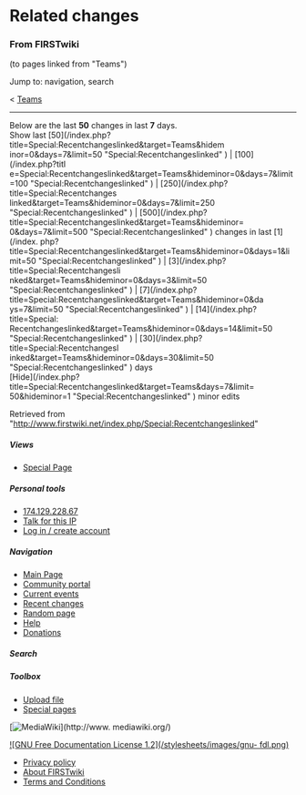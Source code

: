 

# Related changes

### From FIRSTwiki

(to pages linked from "Teams")

Jump to: navigation, search

&lt; [Teams](/index.php?title=Teams&redirect=no "Teams" )  

* * *

Below are the last **50** changes in last **7** days.  
Show last [50](/index.php?title=Special:Recentchangeslinked&target=Teams&hidem
inor=0&days=7&limit=50 "Special:Recentchangeslinked" ) | [100](/index.php?titl
e=Special:Recentchangeslinked&target=Teams&hideminor=0&days=7&limit=100
"Special:Recentchangeslinked" ) | [250](/index.php?title=Special:Recentchanges
linked&target=Teams&hideminor=0&days=7&limit=250 "Special:Recentchangeslinked"
) | [500](/index.php?title=Special:Recentchangeslinked&target=Teams&hideminor=
0&days=7&limit=500 "Special:Recentchangeslinked" ) changes in last [1](/index.
php?title=Special:Recentchangeslinked&target=Teams&hideminor=0&days=1&limit=50
"Special:Recentchangeslinked" ) | [3](/index.php?title=Special:Recentchangesli
nked&target=Teams&hideminor=0&days=3&limit=50 "Special:Recentchangeslinked" )
| [7](/index.php?title=Special:Recentchangeslinked&target=Teams&hideminor=0&da
ys=7&limit=50 "Special:Recentchangeslinked" ) | [14](/index.php?title=Special:
Recentchangeslinked&target=Teams&hideminor=0&days=14&limit=50
"Special:Recentchangeslinked" ) | [30](/index.php?title=Special:Recentchangesl
inked&target=Teams&hideminor=0&days=30&limit=50 "Special:Recentchangeslinked"
) days  
[Hide](/index.php?title=Special:Recentchangeslinked&target=Teams&days=7&limit=
50&hideminor=1 "Special:Recentchangeslinked" ) minor edits

Retrieved from
"<http://www.firstwiki.net/index.php/Special:Recentchangeslinked>"

##### Views

  * [Special Page](/index.php/Special:Recentchangeslinked/Teams)

##### Personal tools

  * [174.129.228.67](/index.php/User:174.129.228.67)
  * [Talk for this IP](/index.php/User_talk:174.129.228.67)
  * [Log in / create account](/index.php?title=Special:Userlogin&returnto=Special:Recentchangeslinked)

[](/index.php/Main_Page "Main Page" )

##### Navigation

  * [Main Page](/index.php/Main_Page)
  * [Community portal](/index.php/FIRSTwiki:Community_portal)
  * [Current events](/index.php/Current_events)
  * [Recent changes](/index.php/Special:Recentchanges)
  * [Random page](/index.php/Special:Random)
  * [Help](/index.php/FIRSTwiki:Help)
  * [Donations](/index.php/FIRSTwiki:Site_support)

##### Search



##### Toolbox

  * [Upload file](/index.php/Special:Upload)
  * [Special pages](/index.php/Special:Specialpages)

[![MediaWiki](/skins/common/images/poweredby_mediawiki_88x31.png)](http://www.
mediawiki.org/)

[![GNU Free Documentation License 1.2](/stylesheets/images/gnu-
fdl.png)](http://www.gnu.org/copyleft/fdl.html)

  * [Privacy policy](/index.php/FIRSTwiki:Privacy_policy "FIRSTwiki:Privacy policy" )
  * [About FIRSTwiki](/index.php/FIRSTwiki:About "FIRSTwiki:About" )
  * [Terms and Conditions](/index.php/FIRSTwiki:Terms_and_conditions "FIRSTwiki:Terms and conditions" )

